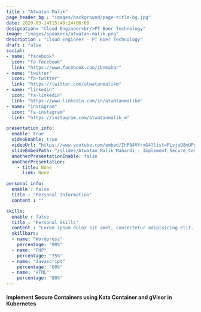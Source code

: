 ```yaml
---
title : "Atwatan Malik"
page_header_bg : "images/background/page-title-bg.jpg"
date: 2020-03-14T15:40:24+06:00
designation: "Cloud Engineer<br/>PT Boer Technology"
image: "images/speakers/atwatan-malik.png"
description : "Cloud Engineer - PT Boer Technology"
draft : false
social:
- name: "facebook"
  icon: "fa-facebook"
  link: "https://www.facebook.com/ibnmahar"
- name: "twitter"
  icon: "fa-twitter"
  link: "https://twitter.com/atwatanmalikm"
- name: "linkedin"
  icon: "fa-linkedin"
  link: "https://www.linkedin.com/in/atwatanmalikm"
- name: "instagram"
  icon: "fa-instagram"
  link: "https://instagram.com/atwatanmalik_m"

presentation_info:
  enable: true
  videoEnable: true
  videoUrl: "https://www.youtube.com/embed/IhP84VYrxG4?list=PLvjuQ8mUPgNcJnD3k_QNWOohhMfp0t3Jb"
  slideEmbedPath: "/slides/Atwatan_Malik_Mahardi_-_Implement_Secure_Containers_using_Kata_Container_and_gVisor_in_Kubernetes.pdf"
  anotherPresentationEnable: false
  anotherPresentation:
    - title: None
      link: None

personal_info:
  enable : false
  title : "Personal Information"
  content : ""

skills:
  enable : false
  title : "Personal Skills"
  content : "Lorem ipsum dolor sit amet, consectetur adipisicing elit. Excepturi explicabo suscipit deleniti voluptatum quos nostrum iure doloremque."
  skillbars:
  - name: "Wordpress"
    percentage: "90%"
  - name: "PHP"
    percentage: "75%"
  - name: "Javascript"
    percentage: "60%"
  - name: "HTML"
    percentage: "80%"
---
```

#### Implement Secure Containers using Kata Container and gVisor in Kubernetes
